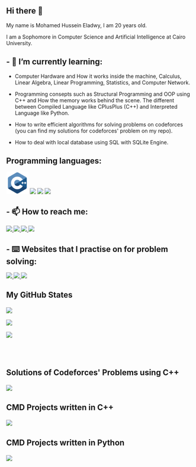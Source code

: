 ## Hi there 👋
My name is Mohamed Hussein Eladwy, I am 20 years old.

I am a Sophomore in Computer Science and Artificial Intelligence at Cairo University.
## - 🌱 I’m currently learning:
- Computer Hardware and How it works inside the machine, Calculus, Linear Algebra, Linear Programming, Statistics, and Computer Network.

- Programming consepts such as Structural Programming and OOP using C++ and How the memory works behind the scene. 
The different between Compiled Language like CPlusPlus (C++) and Interpreted Language like Python.

- How to write efficient algorithms for solving problems on codeforces (you can find my solutions for codeforces' problem on my repo).

- How to deal with local database using SQL with SQLite Engine.
<!--
**moheladwy/moheladwy** is a ✨ _special_ ✨ repository because its `README.md` (this file) appears on your GitHub profile.

Here are some ideas to get you started:

- 🔭 I’m currently working on ...
- 🌱 I’m currently learning ...
- 👯 I’m looking to collaborate on ...
- 🤔 I’m looking for help with ...
- 💬 Ask me about ...
- 📫 How to reach me: ...
- 😄 Pronouns: ...
- ⚡ Fun fact: ...
-->

## Programming languages:

<p>
<img height="60" src="https://raw.githubusercontent.com/github/explore/80688e429a7d4ef2fca1e82350fe8e3517d3494d/topics/cpp/cpp.png">
<img height="60" src="https://th.bing.com/th/id/R.9700daf741d5f5b75abf6f7cee2c8be9?rik=%2fdfsBtxTyvR09A&pid=ImgRaw&r=0">
<img height="60" src="https://user-images.githubusercontent.com/101745968/178999780-091c7c40-e016-4825-bc88-1657786ef85f.png">
<img height="60" src="https://th.bing.com/th/id/R.d411d0ad310e2efbd49c34647c93123c?rik=WoETUkTsL8cWmw&pid=ImgRaw&r=0">
</p>

## - 📫 How to reach me:
<p>
<a href="https://www.linkedin.com/in/mohamedhusseineladwy/">
<img height="50" src="https://user-images.githubusercontent.com/101745968/179001975-07bf6017-536a-4ed6-8094-ebfcb3de5df7.png">
</a> 

<a href="https://www.facebook.com/mohamed.h.eladwy/">
<img height="50" src="https://user-images.githubusercontent.com/101745968/179002044-763b6a85-1a13-4b63-9e29-247c8d94d02c.png">
</a> 

<a href="https://t.me/Mohamed1eladwy">
<img height="50" src="https://user-images.githubusercontent.com/101745968/179003173-7fe1e030-e834-441c-8293-dc618525ad6b.png">
</a> 

<a href="mailto:mohamed.h.eladwy@gmail.com">
<img height="50" src="https://user-images.githubusercontent.com/101745968/179003389-f90c49c2-c9b5-4ae4-b3a2-3edfe1ad7dd2.png">
</a>
  
</p>

## - ⌨️ Websites that I practise on for problem solving:

<a href="https://codeforces.com/profile/wolfwar">
<img height="60" src="https://user-images.githubusercontent.com/101745968/179003712-c6cac176-acd3-424f-bc51-b86e5a56ff4e.png">
</a> 

<a href="https://www.hackerrank.com/EladwyMohamed">
<img height="60" src="https://th.bing.com/th/id/OIP.v96Iu4uQcA-X8pvdzQhGcwHaHa?w=181&h=182&c=7&r=0&o=5&dpr=1.3&pid=1.7">
</a>

<a href="https://leetcode.com/mohamed_h_eladwy/">
<img height="60" src="https://www.bing.com/th?id=AMMS_ce7ad2c1dbb8cf8ac6bf1f78f35afa8f&w=148&h=148&c=7&o=6&dpr=1.3&pid=SANGAM">
</a> 

</br>

## <p align="inline">My GitHub States</p>

<p align="inline">

<p align="inline"><img align="inline" height="231" src="https://github-readme-stats.vercel.app/api/top-langs/?username=moheladwy&theme=vue-dark&layout=compact"/>

<p align="inline"><img align="inline" src="https://github-readme-stats.vercel.app/api?username=moheladwy&theme=vue-dark&show_icons=true&locale=en"/>

<p align="inline"><img align="inline" src="http://github-readme-streak-stats.herokuapp.com?user=moheladwy&theme=vue-dark&date_format=j%20M%5B%20Y%5D"/></p>

</p>
</br> </br>

## <p align="inline">Solutions of Codeforces' Problems using C++</p>

<a href="https://github.com/moheladwy/Solutions_Codeforces_Problems">
<img height="153" src="https://github-readme-stats.vercel.app/api/pin/?username=moheladwy&repo=Solutions_Codeforces_Problems&theme=vue-dark">
</a>

## <p align="inline">CMD Projects written in C++</p>
<p align="inline">
  
<a href="https://github.com/moheladwy/LoginSystem">
<img height="132" src="https://github-readme-stats.vercel.app/api/pin/?username=moheladwy&repo=LoginSystem&theme=vue-dark">
</a>

</p>

## <p align="inline">CMD Projects written in Python</p>
<p align="inline">
  
<a href="https://github.com/moheladwy/OneLineMemoryGame-Python">
<img height="132" src="https://github-readme-stats.vercel.app/api/pin/?username=moheladwy&repo=OneLineMemoryGame-Python&theme=vue-dark">
</a>
  
</p>
